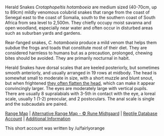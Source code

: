 Herald Snakes *Crotaphopeltis hotamboeia* are medium sized (40-70cm, up to 89cm) mildly venomous colubrid snakes that range from the coast of Senegal east to the coast of Somalia, south to the southern coast of South Africa from sea level to 2,500m.  They chiefly occupy moist savanna and open woodland, especially near water and often occur in disturbed areas such as suburban yards and gardens.

Rear-fanged snakes, *C. hotamboeia* produce a mild venom that helps them subdue the frogs and toads that constitute most of their diet.  They are considered harmless to humans but as a precaution, prolonged, chewing bites should be avoided.  They are primarily nocturnal in habit.

Herald Snakes have dorsal scales that are keeled posteriorly, but sometimes smooth anteriorly, and usually arranged in 19 rows at midbody.  The head is somewhat small to moderate in size, with a short muzzle and blunt snout, but when frightened [they often flatten the head](https://www.inaturalist.org/photos/197293018?size=large), which can make it appear convincingly larger.  The eyes are moderately large with vertical pupils.  There are usually 8 supralabials with 3-5th in contact with the eye, a loreal scale, usually 1 (1-2) preocular, and 2 postoculars.  The anal scale is single and the subcaudals are paired.

[Range Map](https://www.iucnredlist.org/species/13264994/13265005)  |  [Alternative Range Map - © Rune Midtgaard](https://repfocus.dk/maps1/TAX/Serpentes/Colubridae/Crotaphopeltis_hotamboeia_map.html)  |  [Reptile Database Account](https://reptile-database.reptarium.cz/species?genus=Crotaphopeltis&species=hotamboeia)  |  [Additional Information](https://www.africansnakebiteinstitute.com/snake/herald-or-red-lipped-snake)

This short account was written by /u/fairlyorange